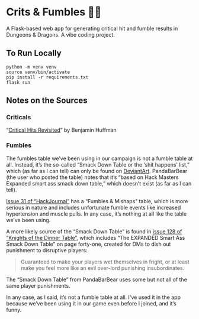 # Crits & Fumbles 🎲💥

A Flask-based web app for generating critical hit and fumble results in Dungeons & Dragons. A vibe coding project.

## To Run Locally

```
python -m venv venv
source venv/bin/activate
pip install -r requirements.txt
flask run
```

## Notes on the Sources

### Criticals

“[Critical Hits Revisited](https://sterlingvermin.wordpress.com/2016/09/27/critical-hits-revisited/)” by Benjamin Huffman

### Fumbles

The fumbles table we’ve been using in our campaign is not a fumble table at all. Instead, it’s the so-called “Smack Down Table or the ‘shit happens’ list,” which (as far as I can tell) can only be found on [DeviantArt](https://www.deviantart.com/pandabarbear/art/The-New-Smack-Down-Table-518745000). PandaBarBear (the user who posted the table) notes that it’s “based on Hack Masters Expanded smart ass smack down table,” which doesn’t exist (as far as I can tell).

[Issue 31 of “HackJournal”](https://kenzerco.com/product/hackjournal-31-pdf/?add-to-cart=4805) has a “Fumbles & Mishaps” table, which is more serious in nature and includes unfortunate fumble events like increased hypertension and muscle pulls. In any case, it’s nothing at all like the table we’ve been using.

A more likely source of the “Smack Down Table” is found in [issue 128 of “Knights of the Dinner Table”](https://kenzerco.com/product/knights-of-the-dinner-table-128/), which includes “The EXPANDED Smart Ass Smack Down Table” on page forty-one, created for DMs to dish out punishment to disruptive players:

> Guaranteed to make your players wet themselves in fright, or at least make you feel more like an evil over-lord punishing insubordinates.

The “Smack Down Table” from PandaBarBear uses some but not all of the same player punishments.

In any case, as I said, it’s not a fumble table at all. I've used it in the app because we’ve been using it in our game even before I joined, and it’s funny.
